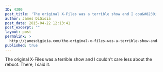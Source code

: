 ```yaml
---
ID: 4300
post_title: 'The original X-Files was a terrible show and I cou&#8230;'
author: James DiGioia
post_date: 2015-04-22 12:13:41
post_excerpt: ""
layout: post
permalink: >
  http://jamesdigioia.com/the-original-x-files-was-a-terrible-show-and-i-cou/
published: true
---
```

The original X-Files was a terrible show and I couldn't care less about the reboot. There, I said it.